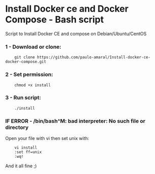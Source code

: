 # Install Docker ce and Docker Compose - Bash script
Script to Install Docker CE and compose on Debian/Ubuntu/CentOS

### 1 - Download or clone:
        git clone https://github.com/paulo-amaral/Install-docker-ce-docker-compose.git

### 2 - Set permission:
        chmod +x install

### 3 - Run script:
        ./install

### IF ERROR - /bin/bash^M: bad interpreter: No such file or directory
Open your file with vi then set unix with:

        vi install
        :set ff=unix
        :wq!
        
And it all fine ;)
        

